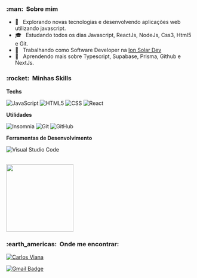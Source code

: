 <h3> :man: &nbsp;Sobre mim </h3>

- 🤔 &nbsp; Explorando novas tecnologias e desenvolvendo aplicações web utilizando javascript.
- 🎓 &nbsp; Estudando todos os dias Javascript, ReactJs, NodeJs, Css3, Html5 e Git.
- 💼 &nbsp; Trabalhando como Software Developer na <a href="https://www.linkedin.com/company/iondev/about/">Ion Solar Dev</a>
- 🌱 &nbsp; Aprendendo mais sobre Typescript, Supabase, Prisma, Github e NextJs.

<h3> :rocket: &nbsp;Minhas Skills </h3>

**Techs**

  ![JavaScript](https://img.shields.io/badge/-JavaScript-333333?style=flat&logo=javascript)
  ![HTML5](https://img.shields.io/badge/-HTML5-333333?style=flat&logo=HTML5)
  ![CSS](https://img.shields.io/badge/-CSS-333333?style=flat&logo=CSS3&logoColor=1572B6)
  ![React](https://img.shields.io/badge/-React-333333?style=flat&logo=react)

**Utilidades**

  ![Insomnia](https://img.shields.io/badge/-Insomnia-333333?style=flat&logo=insomnia)
  ![Git](https://img.shields.io/badge/-Git-333333?style=flat&logo=git)
  ![GitHub](https://img.shields.io/badge/-GitHub-333333?style=flat&logo=github)

**Ferramentas de Desenvolvimento**

  ![Visual Studio Code](https://img.shields.io/badge/-Visual%20Studio%20Code-333333?style=flat&logo=visual-studio-code&logoColor=007ACC)

<br/>

<a href="https://github.com/carloseduardoalvesviana">
  <img height="180em" src="https://github-readme-stats.vercel.app/api?username=carloseduardoalvesviana&theme=dracula&show_icons=true" />
</a>

<br/>

<h3> :earth_americas: &nbsp;Onde me encontrar: </h3> 

[![Carlos Viana](https://img.shields.io/badge/-carlos-eduardo-alves-viana?style=flat-square&logo=Linkedin&logoColor=white&link=https://www.linkedin.com/in/carlos-eduardo-alves-viana/)](https://www.linkedin.com/in/carlos-eduardo-alves-viana/)

[![Gmail Badge](https://img.shields.io/badge/-eduardostrink@gmail.com-006bed?style=flat-square&logo=Gmail&logoColor=white&link=mailto:eduardostrink@gmail.com)](mailto:eduardostrink@gmail.com)
